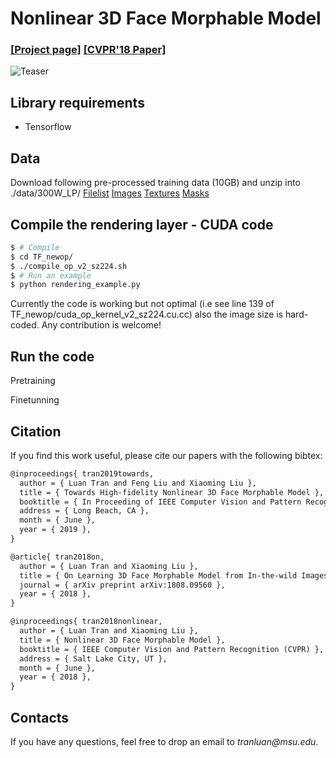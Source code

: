 # Nonlinear 3D Face Morphable Model
### [[Project page]](http://cvlab.cse.msu.edu/project-nonlinear-3dmm.html)   [[CVPR'18 Paper]](http://cvlab.cse.msu.edu/pdfs/Tran_Liu_CVPR2018.pdf)


![Teaser](./images/nonlinear-3dmm.jpg)

## Library requirements

* Tensorflow


## Data

Download following pre-processed training data (10GB) and unzip into ./data/300W_LP/
[Filelist](https://drive.google.com/open?id=1R80j6Y1JiNPzsucsMOGpoogKDiYg2ynP)
[Images](https://drive.google.com/open?id=1QkBiPAOA-a2buta--8atVVcKoAl5sj7O)
[Textures](https://drive.google.com/open?id=1oW8wTKkkw2VDVpCv9q8UjqG3mGQCHLQd)
[Masks](https://drive.google.com/open?id=1xTTtYYWIJlq8wYEl5BSQfjM-Vuw3jmwq)


## Compile the rendering layer - CUDA code
```bash
$ # Compile
$ cd TF_newop/
$ ./compile_op_v2_sz224.sh
$ # Run an example
$ python rendering_example.py
```
Currently the code is working but not optimal (i.e see line 139 of TF_newop/cuda_op_kernel_v2_sz224.cu.cc)
also the image size is hard-coded. Any contribution is welcome!


## Run the code

Pretraining


Finetunning


## Citation

If you find this work useful, please cite our papers with the following bibtex:
```latex
@inproceedings{ tran2019towards, 
  author = { Luan Tran and Feng Liu and Xiaoming Liu },
  title = { Towards High-fidelity Nonlinear 3D Face Morphable Model },
  booktitle = { In Proceeding of IEEE Computer Vision and Pattern Recognition },
  address = { Long Beach, CA },
  month = { June },
  year = { 2019 },
}
```

```latex
@article{ tran2018on, 
  author = { Luan Tran and Xiaoming Liu },
  title = { On Learning 3D Face Morphable Model from In-the-wild Images },
  journal = { arXiv preprint arXiv:1808.09560 },
  year = { 2018 },
}
```


```latex
@inproceedings{ tran2018nonlinear, 
  author = { Luan Tran and Xiaoming Liu },
  title = { Nonlinear 3D Face Morphable Model },
  booktitle = { IEEE Computer Vision and Pattern Recognition (CVPR) },
  address = { Salt Lake City, UT },
  month = { June },
  year = { 2018 },
}
```

## Contacts

If you have any questions, feel free to drop an email to _tranluan@msu.edu_.
